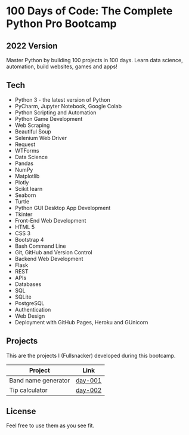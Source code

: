 # 100 Days of Code: The Complete Python Pro Bootcamp

## 2022 Version

Master Python by building 100 projects in 100 days. Learn data science, automation, build websites, games and apps!

## Tech

- Python 3 - the latest version of Python
- PyCharm, Jupyter Notebook, Google Colab
- Python Scripting and Automation
- Python Game Development
- Web Scraping
- Beautiful Soup
- Selenium Web Driver
- Request
- WTForms
- Data Science
- Pandas
- NumPy
- Matplotlib
- Plotly
- Scikit learn
- Seaborn
- Turtle
- Python GUI Desktop App Development
- Tkinter
- Front-End Web Development
- HTML 5
- CSS 3
- Bootstrap 4
- Bash Command Line
- Git, GitHub and Version Control
- Backend Web Development
- Flask
- REST
- APIs
- Databases
- SQL
- SQLite
- PostgreSQL
- Authentication
- Web Design
- Deployment with GitHub Pages, Heroku and GUnicorn

## Projects

This are the projects I (Fullsnacker) developed during this bootcamp.

| Project | Link |
| ------ | ------ |
| Band name generator | [day-001][P001] |
| Tip calculator | [day-002][P002] |

## License

Feel free to use them as you see fit.

   [P001]: <https://github.com/fullsnacker/100-days-py/day-001>
   [P002]: <https://github.com/fullsnacker/100-days-py/day-002>
